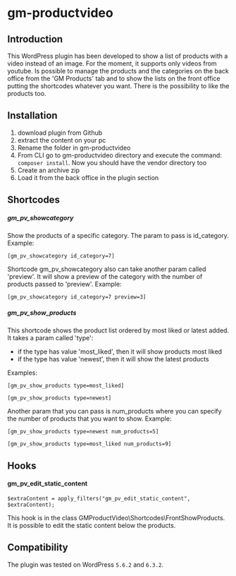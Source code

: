 # gm-productvideo
## Introduction
This WordPress plugin has been developed to show a list of products with a video instead of an image. For the moment, it supports only videos from youtube.
Is possible to manage the products and the categories on the back office from the 'GM Products' tab and to show the lists on the front office putting the shortcodes whatever you want.
There is the possibility to like the products too.
## Installation
1. download plugin from Github
2. extract the content on your pc
3. Rename the folder in gm-productvideo
4. From CLI go to gm-productvideo directory and execute the command:
```composer install```.
Now you should have the vendor directory too
6. Create an archive zip
7. Load it from the back office in the plugin section
## Shortcodes
##### gm_pv_showcategory
Show the products of a specific category. The param to pass is id_category.
Example:
```
[gm_pv_showcategory id_category=7]
```
Shortcode gm_pv_showcategory also can take another param called 'preview'. It will show a preview of the category with the number of products passed to 'preview'. Example:
```
[gm_pv_showcategory id_category=7 preview=3]
```
##### gm_pv_show_products
This shortcode shows the product list ordered by most liked or latest added. It takes a param called 'type':
- if the type has value 'most_liked', then it will show products most liked
- if the type has value 'newest', then it will show the latest products

Examples:
```
[gm_pv_show_products type=most_liked]
```
```
[gm_pv_show_products type=newest]
```
Another param that you can pass is num_products where you can specify the number of products that you want to show.
Example:
```
[gm_pv_show_products type=newest num_products=5]
```
```
[gm_pv_show_products type=most_liked num_products=9]
```
## Hooks
#### gm_pv_edit_static_content
```
$extraContent = apply_filters("gm_pv_edit_static_content", $extraContent);
```
This hook is in the class GMProductVideo\Shortcodes\FrontShowProducts. It is possible to edit the static content below the products.

## Compatibility
The plugin was tested on WordPress ```5.6.2``` and ```6.3.2```.
